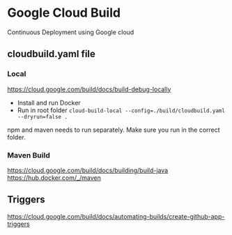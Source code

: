 # Google Cloud Build #

Continuous Deployment using Google cloud

## cloudbuild.yaml file

### Local ###
https://cloud.google.com/build/docs/build-debug-locally

- Install and run Docker
- Run in root folder `cloud-build-local --config=./build/cloudbuild.yaml --dryrun=false .`


npm and maven needs to run separately.
Make sure you run in the correct folder.

### Maven Build ###
https://cloud.google.com/build/docs/building/build-java
https://hub.docker.com/_/maven  


## Triggers

https://cloud.google.com/build/docs/automating-builds/create-github-app-triggers

